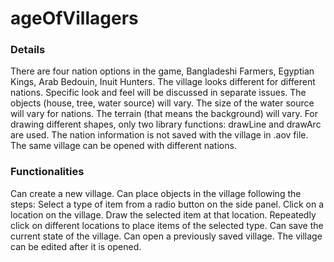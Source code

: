 # ageOfVillagers
### Details
There are four nation options in the game, Bangladeshi Farmers, Egyptian Kings, Arab Bedouin, Inuit Hunters.
    The village looks different for different nations. Specific look and feel will be discussed in separate issues.
        The objects (house, tree, water source) will vary.
        The size of the water source will vary for nations.
        The terrain (that means the background) will vary.
    For drawing different shapes, only two library functions: drawLine and drawArc are used.
    The nation information is not saved with the village in .aov file. The same village can be opened with different nations. 
    
### Functionalities
  Can create a new village.
  Can place objects in the village following the steps:
      Select a type of item from a radio button on the side panel.
      Click on a location on the village.
      Draw the selected item at that location.
      Repeatedly click on different locations to place items of the selected type.
  Can save the current state of the village.
  Can open a previously saved village.
  The village can be edited after it is opened.
   
